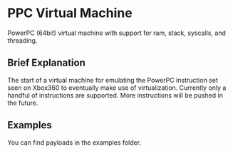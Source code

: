 # PPC Virtual Machine
PowerPC (64bit) virtual machine with support for ram, stack, syscalls, and threading.

## Brief Explanation
The start of a virtual machine for emulating the PowerPC instruction set seen on Xbox360 to eventually make use of virtualization. Currently only a handful of instructions are supported. More instructions will be pushed in the future.

## Examples
You can find payloads in the examples folder.
